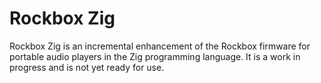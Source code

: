 # Rockbox Zig

Rockbox Zig is an incremental enhancement of the Rockbox firmware for portable audio players in the Zig programming language. It is a work in progress and is not yet ready for use.

